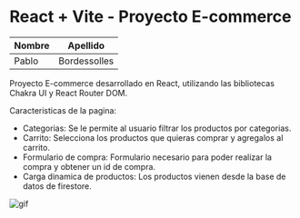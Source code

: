 # React + Vite - Proyecto E-commerce

|Nombre|Apellido|
|--|--|
|Pablo|Bordessolles

Proyecto E-commerce desarrollado en React, utilizando las bibliotecas Chakra UI y React Router DOM.

Caracteristicas de la pagina:

- Categorias: Se le permite al usuario filtrar los productos por categorias.
- Carrito: Selecciona los productos que quieras comprar y agregalos al carrito.
- Formulario de compra: Formulario necesario para poder realizar la compra y obtener un id de compra.
- Carga dinamica de productos: Los productos vienen desde la base de datos de firestore.

![gif]()